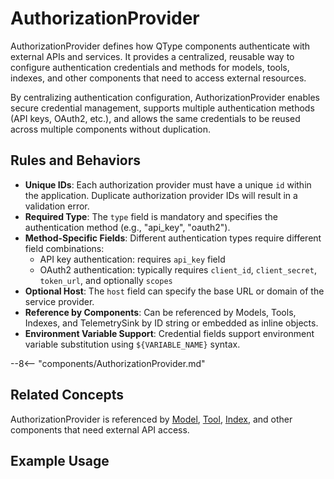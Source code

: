 # AuthorizationProvider

AuthorizationProvider defines how QType components authenticate with external APIs and services. It provides a centralized, reusable way to configure authentication credentials and methods for models, tools, indexes, and other components that need to access external resources.

By centralizing authentication configuration, AuthorizationProvider enables secure credential management, supports multiple authentication methods (API keys, OAuth2, etc.), and allows the same credentials to be reused across multiple components without duplication.

## Rules and Behaviors

- **Unique IDs**: Each authorization provider must have a unique `id` within the application. Duplicate authorization provider IDs will result in a validation error.
- **Required Type**: The `type` field is mandatory and specifies the authentication method (e.g., "api_key", "oauth2").
- **Method-Specific Fields**: Different authentication types require different field combinations:
  - API key authentication: requires `api_key` field
  - OAuth2 authentication: typically requires `client_id`, `client_secret`, `token_url`, and optionally `scopes`
- **Optional Host**: The `host` field can specify the base URL or domain of the service provider.
- **Reference by Components**: Can be referenced by Models, Tools, Indexes, and TelemetrySink by ID string or embedded as inline objects.
- **Environment Variable Support**: Credential fields support environment variable substitution using `${VARIABLE_NAME}` syntax.

--8<-- "components/AuthorizationProvider.md"

## Related Concepts

AuthorizationProvider is referenced by [Model](model.md), [Tool](tool.md), [Index](index.md), and other components that need external API access.

## Example Usage
